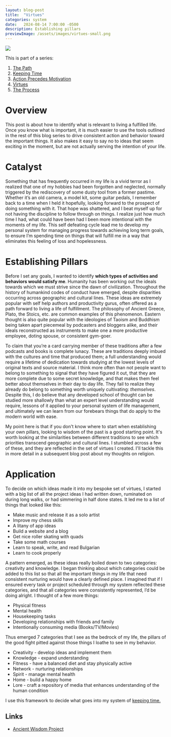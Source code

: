 ```yaml
---
layout: blog-post
title:  "Virtues"
categories: system
date:   2024-08-14 7:00:00 -0500
description: Establishing pillars
previewImage: /assets/images/virtues-small.png
---
```


<div class="album-art">
    <img src="/assets/images/virtues.png" />
</div>

This is part of a series:
1. [The Path](/system/2024/02/02/the-path.html)
2. [Keeping Time](/system/2024/03/27/keeping-time.html)
3. [Action Precedes Motivation](/system/2024/05/29/action-precedes-motivation.html)
4. [Virtues](/system/2024/08/14/virtues.html)
5. [The Process](/system/2024/09/13/process.html)

# Overview

This post is about how to identify what is relevant to living a fulfilled life. Once you know what is important, it is much easier to use the tools outlined in the rest of this blog series to drive consistent action and behavior toward the important things. It also makes it easy to say no to ideas that seem exciting in the moment, but are not actually serving the intention of your life.

# Catalyst

Something that has frequently occurred in my life is a vivid terror as I realized that one of my hobbies had been forgotten and neglected, normally triggered by the rediscovery of some dusty tool from a former pastime. Whether it’s an old camera, a model kit, some guitar pedals, I remember back to a time when I held it hopefully, looking forward to the prospect of doing something with it. That hope was shattered, and I beat myself up for not having the discipline to follow through on things. I realize just how much time I had, what could have been had I been more intentional with the moments of my life. This self defeating cycle lead me to develop my personal system for managing progress towards achieving long term goals, to ensure I’m spending time on things that will fulfill me in a way that eliminates this feeling of loss and hopelessness. 

# Establishing Pillars

Before I set any goals, I wanted to identify **which types of activities and behaviors would satisfy me**. Humanity has been working out the ideals towards which we must strive since the dawn of civilization. Throughout the history of humankind codes of conduct have emerged, despite disparities occurring across geographic and cultural lines. These ideas are extremely popular with self help authors and productivity gurus, often offered as a path forward to living a life of fulfillment. The philosophy of Ancient Greece, Plato, the Stoics, etc. are common examples of this phenomenon. Eastern thought is also quite popular with the ideologies of Taoism and Buddhism being taken apart piecemeal by podcasters and bloggers alike, and their ideals  reconstructed as instruments to make one a more productive employee, doting spouse, or consistent gym-goer. 

To claim that you’re a card carrying member of these traditions after a few podcasts and books is complete lunacy. These are traditions deeply imbued with the cultures and time that produced them; a full understanding would require a lifetime of dedication towards studying at the lowest levels of original texts and source material. I think more often than not people want to belong to something to signal that they have figured it out, that they are more complete due to some secret knowledge, and that makes them feel better about themselves in their day to day life. They fail to realize they already do belong to something worth uniquely cultivating: *themselves*. Despite this, I do believe that any developed school of thought can be studied more shallowly than what an expert level understanding would require, lessons of it applied to your personal system of life management, and ultimately we can learn from our forebears things that do apply to the modern world with ease.

My point here is that if you don't know where to start when establishing your own pillars, looking to wisdom of the past is a good starting point. It's worth looking at the similarities between different traditions to see which priorities transcend geographic and cultural lines. I stumbled across a few of these, and they are reflected in the set of virtues I created. I'll tackle this in more detail in a subsequent blog post about my thoughts on religion.

# Application

To decide on which ideas made it into my bespoke set of virtues, I started with a big list of all the project ideas I had written down, ruminated on during long walks, or had simmering in half done states. It led me to a list of things that looked like this:

* Make music and release it as a solo artist
* Improve my chess skills
* A litany of app ideas
* Build a website and a blog
* Get nice roller skating with quads
* Take some math courses
* Learn to speak, write, and read Bulgarian
* Learn to cook properly

A pattern emerged, as these ideas really boiled down to two categories: creativity and knowledge. I began thinking about which categories could be added to this list so that all the important things in my life that need consistent nurturing would have a clearly defined place. I imagined that if I ensured every task or project scheduled through my system reflected these categories, and that all categories were consistently represented, I’d be doing alright. I thought of a few more things:

* Physical fitness
* Mental health
* Housekeeping tasks
* Developing relationships with friends and family
* Intentionally consuming media (Books/TV/Movies)

Thus emerged 7 categories that I see as the bedrock of my life, the pillars of the good fight pitted against those things I loathe to see in my behavior. 

* Creativity - develop ideas and implement them
* Knowledge - expand understanding
* Fitness - have a balanced diet and stay physically active
* Network - nurturing relationships
* Spirit - manage mental health
* Home - build a happy home
* Lore - craft a repository of media that enhances understanding of the human condition

I use this framework to decide what goes into my system of [keeping time.](/system/2024/03/27/keeping-time.html)

## Links
* [Ancient Wisdom Project](https://theancientwisdomproject.com/)